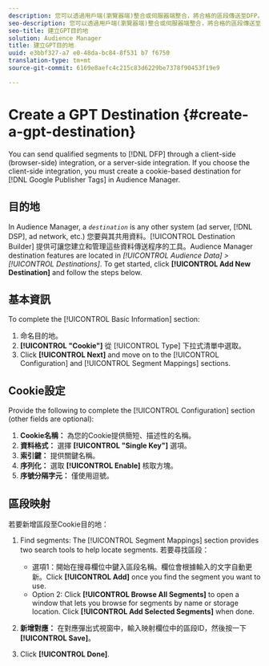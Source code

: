 ```yaml
---
description: 您可以透過用戶端(瀏覽器端)整合或伺服器端整合，將合格的區段傳送至DFP。如果您選擇用戶端整合，您必須在Audience Manager中建立Google Publisher標記的Cookie目的地。
seo-description: 您可以透過用戶端(瀏覽器端)整合或伺服器端整合，將合格的區段傳送至DFP。如果您選擇用戶端整合，您必須在Audience Manager中建立Google Publisher標記的Cookie目的地。
seo-title: 建立GPT目的地
solution: Audience Manager
title: 建立GPT目的地
uuid: e3bbf327-a7 e0-48da-bc84-8f531 b7 f6750
translation-type: tm+mt
source-git-commit: 6169e8aefc4c215c83d6229be7378f90453f19e9

---
```



# Create a GPT Destination {#create-a-gpt-destination}

You can send qualified segments to [!DNL DFP] through a client-side (browser-side) integration, or a server-side integration. If you choose the client-side integration, you must create a cookie-based destination for [!DNL Google Publisher Tags] in Audience Manager.

## 目的地

In Audience Manager, a *`destination`* is any other system (ad server, [!DNL DSP], ad network, etc.) 您要與其共用資料。[!UICONTROL Destination Builder] 提供可讓您建立和管理這些資料傳送程序的工具。Audience Manager destination features are located in *[!UICONTROL Audience Data] &gt; [!UICONTROL Destinations]*. To get started, click **[!UICONTROL Add New Destination]** and follow the steps below.

## 基本資訊

To complete the [!UICONTROL Basic Information] section:

1. 命名目的地。
1. **[!UICONTROL "Cookie"]** 從 [!UICONTROL Type] 下拉式清單中選取。
1. Click **[!UICONTROL Next]** and move on to the [!UICONTROL Configuration] and [!UICONTROL Segment Mappings] sections.

## Cookie設定

Provide the following to complete the [!UICONTROL Configuration] section (other fields are optional):

1. **Cookie名稱：** 為您的Cookie提供簡短、描述性的名稱。
1. **資料格式：** 選擇 **[!UICONTROL "Single Key"]** 選項。
1. **索引鍵：** 提供關鍵名稱。
1. **序列化：** 選取 **[!UICONTROL Enable]** 核取方塊。
1. **序號分隔字元：** 僅使用逗號。

## 區段映射

若要新增區段至Cookie目的地：

1. Find segments: The [!UICONTROL Segment Mappings] section provides two search tools to help locate segments. 若要尋找區段：

   * 選項1：開始在搜尋欄位中鍵入區段名稱。欄位會根據輸入的文字自動更新。Click **[!UICONTROL Add]** once you find the segment you want to use.
   * Option 2: Click **[!UICONTROL Browse All Segments]** to open a window that lets you browse for segments by name or storage location. Click **[!UICONTROL Add Selected Segments]** when done.

1. **新增對應：** 在對應彈出式視窗中，輸入映射欄位中的區段ID，然後按一下 **[!UICONTROL Save]**。

1. Click **[!UICONTROL Done]**.